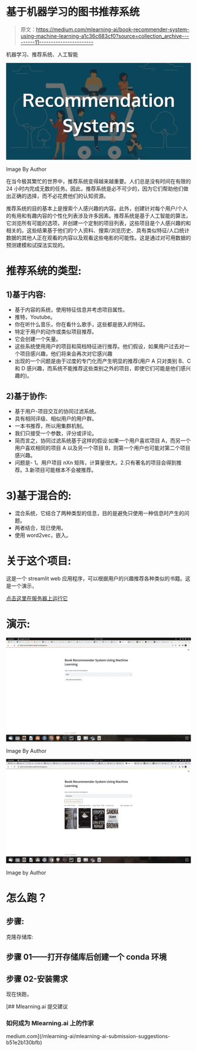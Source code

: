 # 基于机器学习的图书推荐系统

> 原文：<https://medium.com/mlearning-ai/book-recommender-system-using-machine-learning-a1c36c683cf0?source=collection_archive---------11----------------------->

机器学习、推荐系统、人工智能

![](img/9ac5fa0e473f20a1a8903188639fb3a5.png)

Image By Author

在当今极其繁忙的世界中，推荐系统变得越来越重要。人们总是没有时间在有限的 24 小时内完成无数的任务。因此，推荐系统是必不可少的，因为它们帮助他们做出正确的选择，而不必花费他们的认知资源。

推荐系统的目的基本上是搜索个人感兴趣的内容。此外，创建针对每个用户/个人的有用和有趣内容的个性化列表涉及许多因素。推荐系统是基于人工智能的算法，它浏览所有可能的选项，并创建一个定制的项目列表，这些项目是个人感兴趣的和相关的。这些结果基于他们的个人资料、搜索/浏览历史、具有类似特征/人口统计数据的其他人正在观看的内容以及观看这些电影的可能性。这是通过对可用数据的预测建模和试探法实现的。

# 推荐系统的类型:

## 1)基于内容:

*   基于内容的系统，使用特征信息并考虑项目属性。
*   推特，Youtube。
*   你在听什么音乐，你在看什么歌手，这些都是嵌入的特征。
*   特定于用户的动作或类似项目推荐。
*   它会创建一个矢量。
*   这些系统使用用户的项目和简档特征进行推荐。他们假设，如果用户过去对一个项目感兴趣，他们将来会再次对它感兴趣
*   出现的一个问题是由于过度的专门化而产生明显的推荐(用户 A 只对类别 B、C 和 D 感兴趣，而系统不能推荐这些类别之外的项目，即使它们可能是他们感兴趣的)。

## 2)基于协作:

*   基于用户-项目交互的协同过滤系统。
*   具有相同评级、相似用户的用户群。
*   一本书推荐，所以用集群机制。
*   我们只接受一个参数，评分或评论。
*   简而言之，协同过滤系统基于这样的假设:如果一个用户喜欢项目 A，而另一个用户喜欢相同的项目 A 以及另一个项目 B，则第一个用户也可能对第二个项目感兴趣。
*   问题是- 1。用户项目 nXn 矩阵，计算量很大。2.只有著名的项目会得到推荐。3.新项目可能根本不会被推荐。

# 3)基于混合的:

*   混合系统，它结合了两种类型的信息，目的是避免只使用一种信息时产生的问题。
*   两者结合，现已使用。
*   使用 word2vec，嵌入。

# 关于这个项目:

这是一个 streamlit web 应用程序，可以根据用户的兴趣推荐各种类似的书籍。这是一个演示，

[点击这里在服务器上运行它](https://books-recomendation-system.herokuapp.com/)

# 演示:

![](img/1fd138562130ada584aad61aa8a124c9.png)

Image By Author

![](img/b78512d1080dce416545ee860e893bbd.png)

Image by Author

# 怎么跑？

## 步骤:

克隆存储库:

## 步骤 01——打开存储库后创建一个 conda 环境

## 步骤 02-安装需求

现在快跑，

[](/mlearning-ai/mlearning-ai-submission-suggestions-b51e2b130bfb) [## Mlearning.ai 提交建议

### 如何成为 Mlearning.ai 上的作家

medium.com](/mlearning-ai/mlearning-ai-submission-suggestions-b51e2b130bfb)